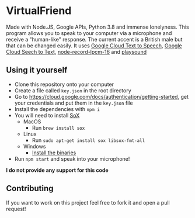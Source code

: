 # VirtualFriend
Made with Node.JS, Google APIs, Python 3.8 and immense lonelyness. This program allows you to speak to your computer via a microphone and receive a "human-like" response. The current accent is a British male but that can be changed easily. It uses [Google Cloud Text to Speech](https://cloud.google.com/text-to-speech), [Google Cloud Seech to Text](https://cloud.google.com/speech-to-text), [node-record-lpcm-16](https://www.npmjs.com/package/node-record-lpcm16) and [playsound](https://pypi.org/project/playsound/)

## Using it yourself
- Clone this repository onto your computer
- Create a file called `key.json` in the root directory
- Go to https://cloud.google.com/docs/authentication/getting-started, get your credentials and put them in the `key.json` file
- Install the dependencies with `npm i`
- You will need to install [SoX](http://sox.sourceforge.net/)
    - MacOS
        - Run `brew install sox`
    - Linux
        - Run `sudo apt-get install sox libsox-fmt-all`
    - Windows
        - [Install the binaries](http://sourceforge.net/projects/sox/files/latest/download)
- Run `npm start` and speak into your microphone!

**I do not provide any support for this code**

## Contributing
If you want to work on this project feel free to fork it and open a pull request!
